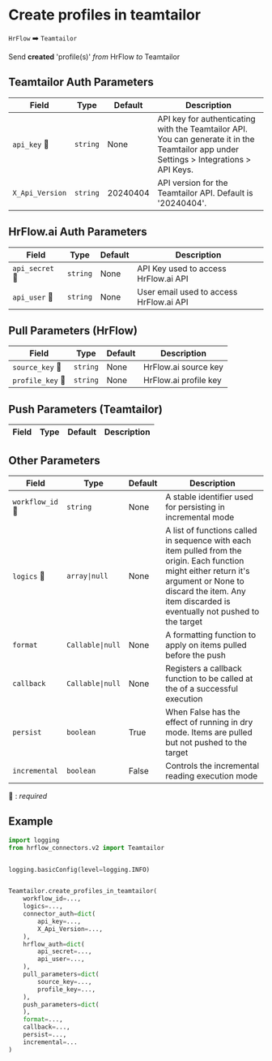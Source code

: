 # Create profiles in teamtailor
`HrFlow` :arrow_right: `Teamtailor`

Send **created** 'profile(s)' _from_ HrFlow _to_ Teamtailor



## Teamtailor Auth Parameters

| Field | Type | Default | Description |
| ----- | ---- | ------- | ----------- |
| `api_key` :red_circle: | `string` | None | API key for authenticating with the Teamtailor API. You can generate it in the Teamtailor app under Settings > Integrations > API Keys. |
| `X_Api_Version`  | `string` | 20240404 | API version for the Teamtailor API. Default is '20240404'. |

## HrFlow.ai Auth Parameters

| Field | Type | Default | Description |
| ----- | ---- | ------- | ----------- |
| `api_secret` :red_circle: | `string` | None | API Key used to access HrFlow.ai API |
| `api_user` :red_circle: | `string` | None | User email used to access HrFlow.ai API |

## Pull Parameters (HrFlow)

| Field | Type | Default | Description |
| ----- | ---- | ------- | ----------- |
| `source_key` :red_circle: | `string` | None | HrFlow.ai source key |
| `profile_key` :red_circle: | `string` | None | HrFlow.ai profile key |

## Push Parameters (Teamtailor)

| Field | Type | Default | Description |
| ----- | ---- | ------- | ----------- |

## Other Parameters

| Field | Type | Default | Description |
| ----- | ---- | ------- | ----------- |
| `workflow_id` :red_circle: | `string` | None | A stable identifier used for persisting in incremental mode |
| `logics` :red_circle: | `array\|null` | None | A list of functions called in sequence with each item pulled from the origin. Each function might either return it's argument or None to discard the item. Any item discarded is eventually not pushed to the target |
| `format`  | `Callable\|null` | None | A formatting function to apply on items pulled before the push |
| `callback`  | `Callable\|null` | None | Registers a callback function to be called at the of a successful execution |
| `persist`  | `boolean` | True | When False has the effect of running in dry mode. Items are pulled but not pushed to the target |
| `incremental`  | `boolean` | False | Controls the incremental reading execution mode |

:red_circle: : *required*

## Example

```python
import logging
from hrflow_connectors.v2 import Teamtailor


logging.basicConfig(level=logging.INFO)


Teamtailor.create_profiles_in_teamtailor(
    workflow_id=...,
    logics=...,
    connector_auth=dict(
        api_key=...,
        X_Api_Version=...,
    ),
    hrflow_auth=dict(
        api_secret=...,
        api_user=...,
    ),
    pull_parameters=dict(
        source_key=...,
        profile_key=...,
    ),
    push_parameters=dict(
    ),
    format=...,
    callback=...,
    persist=...,
    incremental=...
)
```